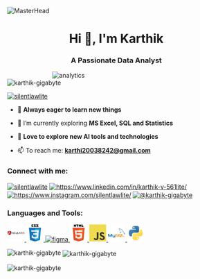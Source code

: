 ![MasterHead](https://iili.io/JU1Yhg4.gif)
<h1 align="center">Hi 👋, I'm Karthik</h1>
<h3 align="center">A Passionate Data Analyst</h3>
<img align="right" alt="analytics" width="400"  src="https://iili.io/JU1Fk74.gif">


<p align="left"> <img src="https://komarev.com/ghpvc/?username=karthik-gigabyte&label=Profile%20views&color=0e75b6&style=flat" alt="karthik-gigabyte" /> </p>

<p align="left"> <a href="https://twitter.com/silentlawlite" target="blank"><img src="https://img.shields.io/twitter/follow/silentlawlite?logo=twitter&style=for-the-badge" alt="silentlawlite" /></a> </p>

- 🙌 **Always eager to learn new things**
  
- 🌱 I’m currently exploring **MS Excel, SQL and Statistics**

- 💖 **Love to explore new AI tools and technologies**

- 📫 To reach me: **karthi20038242@gmail.com**

<h3 align="left">Connect with me:</h3>
<p align="left">
<a href="https://twitter.com/silentlawlite" target="blank"><img align="center" src="https://raw.githubusercontent.com/rahuldkjain/github-profile-readme-generator/master/src/images/icons/Social/twitter.svg" alt="silentlawlite" height="30" width="40" /></a>
<a href="https://linkedin.com/in/https://www.linkedin.com/in/karthik-v-561lite/" target="blank"><img align="center" src="https://raw.githubusercontent.com/rahuldkjain/github-profile-readme-generator/master/src/images/icons/Social/linked-in-alt.svg" alt="https://www.linkedin.com/in/karthik-v-561lite/" height="30" width="40" /></a>
<a href="https://instagram.com/https://www.instagram.com/silentlawlite/" target="blank"><img align="center" src="https://raw.githubusercontent.com/rahuldkjain/github-profile-readme-generator/master/src/images/icons/Social/instagram.svg" alt="https://www.instagram.com/silentlawlite/" height="30" width="40" /></a>
<a href="https://medium.com/@karthik-gigabyte" target="blank"><img align="center" src="https://iili.io/JU1hpG2.png" alt="@karthik-gigabyte" height="40" width="40" /></a>
</p>

<h3 align="left">Languages and Tools:</h3>
<p align="left"> <a href="https://angular.io" target="_blank" rel="noreferrer"> <img src="https://raw.githubusercontent.com/devicons/devicon/master/icons/angularjs/angularjs-original-wordmark.svg" alt="angularjs" width="40" height="40"/> </a> <a href="https://www.w3schools.com/css/" target="_blank" rel="noreferrer"> <img src="https://raw.githubusercontent.com/devicons/devicon/master/icons/css3/css3-original-wordmark.svg" alt="css3" width="40" height="40"/> </a> <a href="https://www.figma.com/" target="_blank" rel="noreferrer"> <img src="https://www.vectorlogo.zone/logos/figma/figma-icon.svg" alt="figma" width="40" height="40"/> </a> <a href="https://www.w3.org/html/" target="_blank" rel="noreferrer"> <img src="https://raw.githubusercontent.com/devicons/devicon/master/icons/html5/html5-original-wordmark.svg" alt="html5" width="40" height="40"/> </a> <a href="https://developer.mozilla.org/en-US/docs/Web/JavaScript" target="_blank" rel="noreferrer"> <img src="https://raw.githubusercontent.com/devicons/devicon/master/icons/javascript/javascript-original.svg" alt="javascript" width="40" height="40"/> </a> <a href="https://www.mysql.com/" target="_blank" rel="noreferrer"> <img src="https://raw.githubusercontent.com/devicons/devicon/master/icons/mysql/mysql-original-wordmark.svg" alt="mysql" width="40" height="40"/> </a> <a href="https://www.python.org" target="_blank" rel="noreferrer"> <img src="https://raw.githubusercontent.com/devicons/devicon/master/icons/python/python-original.svg" alt="python" width="40" height="40"/> </a> </p>

<p><img align="left" src="https://github-readme-stats.vercel.app/api/top-langs?username=karthik-gigabyte&show_icons=true&locale=en&layout=compact" alt="karthik-gigabyte" /></p>

<p>&nbsp;<img align="center" src="https://github-readme-stats.vercel.app/api?username=karthik-gigabyte&show_icons=true&locale=en" alt="karthik-gigabyte" /></p>

<p><img align="center" src="https://github-readme-streak-stats.herokuapp.com/?user=karthik-gigabyte&" alt="karthik-gigabyte" /></p>
